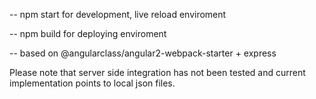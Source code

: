 -- npm start for development, live reload enviroment

-- npm build for deploying enviroment

-- based on @angularclass/angular2-webpack-starter + express

Please note that server side integration has not been tested and current implementation points to local json files.
